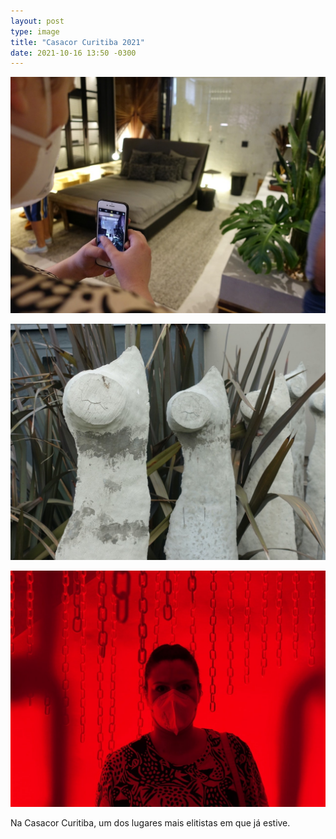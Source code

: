 ```yaml
---
layout: post
type: image
title: "Casacor Curitiba 2021"
date: 2021-10-16 13:50 -0300
---
```

![Foto de mãos segurando um celular tirando foto de um quarto. Ao fundo, o quarto desfocado.](/assets/2021/DSC06414.JPG)

![Esculturas similares, enfileiradas, uma espécie de pedra/tronco acinzentado e alongado, com uma folhagem ao fundo.](/assets/2021/DSC06395.JPG)

![Mulher de máscara, em ambiente com luzes vermelhas bem fortes e correntes presas no teto.](/assets/2021/DSC06507.JPG)

Na Casacor Curitiba, um dos lugares mais elitistas em que já estive.

